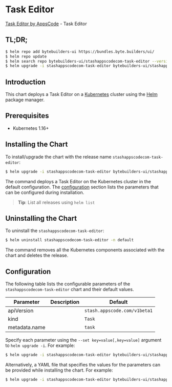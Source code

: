 # Task Editor

[Task Editor by AppsCode](https://byte.builders) - Task Editor

## TL;DR;

```bash
$ helm repo add bytebuilders-ui https://bundles.byte.builders/ui/
$ helm repo update
$ helm search repo bytebuilders-ui/stashappscodecom-task-editor --version=v0.4.1
$ helm upgrade -i stashappscodecom-task-editor bytebuilders-ui/stashappscodecom-task-editor -n default --create-namespace --version=v0.4.1
```

## Introduction

This chart deploys a Task Editor on a [Kubernetes](http://kubernetes.io) cluster using the [Helm](https://helm.sh) package manager.

## Prerequisites

- Kubernetes 1.16+

## Installing the Chart

To install/upgrade the chart with the release name `stashappscodecom-task-editor`:

```bash
$ helm upgrade -i stashappscodecom-task-editor bytebuilders-ui/stashappscodecom-task-editor -n default --create-namespace --version=v0.4.1
```

The command deploys a Task Editor on the Kubernetes cluster in the default configuration. The [configuration](#configuration) section lists the parameters that can be configured during installation.

> **Tip**: List all releases using `helm list`

## Uninstalling the Chart

To uninstall the `stashappscodecom-task-editor`:

```bash
$ helm uninstall stashappscodecom-task-editor -n default
```

The command removes all the Kubernetes components associated with the chart and deletes the release.

## Configuration

The following table lists the configurable parameters of the `stashappscodecom-task-editor` chart and their default values.

|   Parameter   | Description |                 Default                 |
|---------------|-------------|-----------------------------------------|
| apiVersion    |             | <code>stash.appscode.com/v1beta1</code> |
| kind          |             | <code>Task</code>                       |
| metadata.name |             | <code>task</code>                       |


Specify each parameter using the `--set key=value[,key=value]` argument to `helm upgrade -i`. For example:

```bash
$ helm upgrade -i stashappscodecom-task-editor bytebuilders-ui/stashappscodecom-task-editor -n default --create-namespace --version=v0.4.1 --set apiVersion=stash.appscode.com/v1beta1
```

Alternatively, a YAML file that specifies the values for the parameters can be provided while
installing the chart. For example:

```bash
$ helm upgrade -i stashappscodecom-task-editor bytebuilders-ui/stashappscodecom-task-editor -n default --create-namespace --version=v0.4.1 --values values.yaml
```
